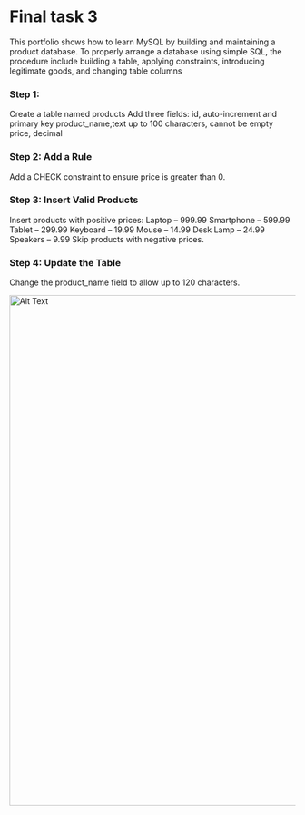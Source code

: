 # Final task 3
This portfolio shows how to learn MySQL by building and maintaining a product database. To properly arrange a database using simple SQL, the procedure include building a table, applying constraints, introducing legitimate goods, and changing table columns


### Step 1:
Create a table named products
Add three fields:
id, auto-increment and primary key
product_name,text up to 100 characters, cannot be empty
price, decimal

### Step 2: Add a Rule
Add a CHECK constraint to ensure price is greater than 0.

### Step 3: Insert Valid Products
Insert products with positive prices:
Laptop – 999.99
Smartphone – 599.99
Tablet – 299.99
Keyboard – 19.99
Mouse – 14.99
Desk Lamp – 24.99
Speakers – 9.99
Skip products with negative prices.

### Step 4: Update the Table
Change the product_name field to allow up to 120 characters.


<img src="images/student.png" alt="Alt Text" Width="900" heigth="300">
